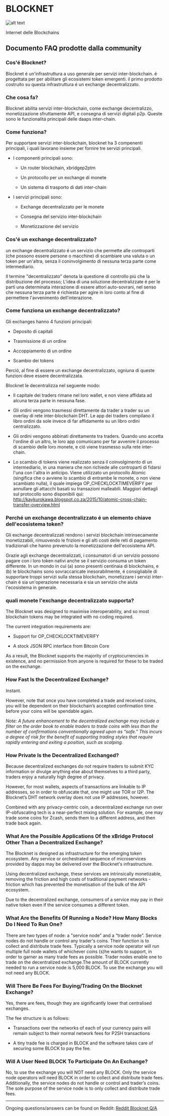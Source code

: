 # BLOCKNET

![alt text](https://github.com/BlocknetDX/blocknet-docs/blob/master/pictures/block.PNG "Logo Title Text 1")

Internet delle Blockchains


## Documento FAQ prodotte dalla community


### Cos'é Blocknet?
Blocknet é un'infrastruttura a uso generale per servizi inter-blockchain. é progettata per per abilitare gli ecosistemi token emergenti. il primo prodotto costruito su questa infrastruttura é un exchange decentralizzato.

### Che cosa fa?
Blocknet abilita servizi inter-blockchain, come exchange decentralizzo, monetizzazione sfruttamente API, e consegna di servizi digitali p2p. Queste sono le funzionalitá principali delle daaps inter-chain.

### Come funziona?
Per supportare servizi inter-blockchain, blocknet ha 3 compenenti principali, i quali lavorano insieme per fornire tre servizi principali.

* I componenti principali sono:

  * Un router blockchain, xbridgep2ptm

  * Un protocollo per un exchange di monete

  * Un sistema di trasporto di dati inter-chain

* I servizi principali sono:

  * Exchange decentralizzato per le monete

  * Consegna del servizio inter-blockchain

  * Monetizzazione del servizio
  
  
### Cos'é un exchange decentralizzato?
un exchange decentralizzato é un servizio che permette alle controparti (che possono essere persone o macchine) di scambiare una valuta o un token per un'altra, senza il coninvolgimento di nessuna terza parte come intermediario.

Il termine "decentralizzato" denota la questione di controllo piú che la distribuzione del processo; L'idea di una soluzione decentralizzate é per le parti  una determinata interazione di essere attori auto-sovrani, nel senso che nessuna terza parte é richiesta per agire in loro conto al fine di permettere l'avvenimento dell'interazione.

### Come funziona un exchange decentralizzato?
Gli exchanges hanno 4 funzioni principali:

  * Deposito di capitali

  * Trasmissione di un ordine

  * Accoppiamento di un ordine

  * Scambio dei tokens

Perció, al fine di essere un exchange decentralizzato, ogniuna di queste funzioni deve essere decentralizzata.

Blocknet le decentralizza nel seguente modo:

* Il capitale dei traders rimane nel loro wallet, e non viene affidata ad alcuna terza parte in nessuna fase.

* Gli ordini vengono trasmessi direttamente da trader a trader su un overlay di rete inter-blockchain DHT. Le app dei traders compilano il libro ordini da sole invece di far affidamente su un libro ordini centralizzato.

* Gli ordini vengono abbinati direttamente tra traders. Quando uno accetta l'ordine di un altro, le loro app comunicano per far avvenire il processo di scambio delle loro monete, e ció viene trasmesso sulla rete inter-chain.

* Lo scambio di tokens viene realizzato senza il coinvolgimento di un intermediario, in una maniera che non richiede alle controparti di fidarsi l'una con l'altra in anticipo. Viene utilizzato un protocollo Atomic (singifica che o avviene lo scambio di entrambe le monete, o non viene scambiato nulla), il quale impiega  OP_CHECKLOCKTIMEVERIFY per annullare gli attacchi basati su transazioni malleabili. Maggiori dettagli sul protocollo sono disponibili qui: http://kaykurokawa.blogspot.co.za/2015/10/atomic-cross-chain-transfer-overview.html

### Perché un exchange decentralizzato é un elemento chiave dell'ecosistema token?
Gli exchange decentralizzati rendono i servizi blockchain intrinsecamente monetizzabili, rimuovendo le frizioni e gli alti costi delle reti di pagamento tradizionali che hanno prevenuto la monetizzazione dell'ecosistema API.

Grazie agli exchange decentralizzati, i consumatori di un servizio possono pagare con i loro token nativi anche se il servizio consuma un token differente. In un mondo in cui (a) sono presenti centinaia di blockchains, e (b) le blockchains sono sovraccaricate inesorabilmente, é consigliabile di supportare troppi servizi sulla stessa blockchain, monetizzare i servizi inter-chain é sia un'operazione necessaria e sia un servizio che aiuta l'ecosistema in generale.

### quali monete l'exchange decentralizzato supporta?
The Blocknet was designed to maximise interoperability, and so most blockchain tokens may be integrated with no coding required.

The current integration requirements are:

* Support for OP_CHECKLOCKTIMEVERIFY

* A stock JSON RPC interface from Bitcoin Core

As a result, the Blocknet supports the majority of cryptocurrencies in existence, and no permission from anyone is required for these to be traded on the exchange.


### How Fast Is the Decentralized Exchange?
Instant.

However, note that once you have completed a trade and received coins, you will be dependent on their blockchain’s accepted confirmation time before your coins will be spendable again.

*Note: A future enhancement to the decentralized exchange may include a filter on the order book to enable traders to trade coins with less than the number of confirmations conventionally agreed upon as “safe.” This incurs a degree of risk for the benefit of supporting trading styles that require rapidly entering and exiting a position, such as scalping.*


### How Private Is the Decentralized Exchanged?
Because decentralized exchanges do not require traders to submit KYC information or divulge anything else about themselves to a third party, traders enjoy a naturally high degree of privacy.

However, for most wallets, aspects of transactions are linkable to IP addresses, so in order to obfuscate that, one might use TOR or I2P. The Blocknet’s DHT network overlay does not use IP addresses, however.

Combined with any privacy-centric coin, a decentralized exchange run over IP-obfuscating tech is a near-perfect mixing solution. For example, one may trade some coins for Zcash, sends them to a different address, and then trade back again.

### What Are the Possible Applications Of the xBridge Protocol Other Than a Decentralized Exchange?
The Blocknet is designed as infrastructure for the emerging token ecosystem. Any service or orchestrated sequence of microservices provided by dapps may be delivered over the Blocknet's infrastructure.

Using decentralized exchange, these services are intrinsically monetizable, removing the friction and high costs of traditional payment networks - friction which has prevented the monetisation of the bulk of the API ecosystem.

Due to the decentralized exchange, consumers of a service may pay in their native token even if the service consumes a different token.
 
 
### What Are the Benefits Of Running a Node? How Many Blocks Do I Need To Run One?
There are two types of node: a "service node" and a “trader node”. Service nodes do not handle or control any trader's coins. Their function is to collect and distribute trade fees. Typically a service node operator will run multiple full node wallets of whichever coins (s)he wants to support, in order to garner as many trade fees as possible. Trader nodes enable one to trade on the decentralized exchange.The amount of BLOCK currently needed to run a service node is 5,000 BLOCK. To use the exchange you will not need any BLOCK.
 
 
### Will There Be Fees For Buying/Trading On the Blocknet Exchange?
Yes, there are fees, though they are significantly lower that centralised exchanges.

The fee structure is as follows:
  * Transactions over the networks of each of your currency pairs will remain subject to their normal network fees for P2SH transactions

  * A tiny trade fee is charged in BLOCK and the software takes care of securing some BLOCK to pay the fee.


### Will A User Need BLOCK To Participate On An Exchange?
No, to use the exchange you will NOT need any BLOCK. Only the service node operators will need BLOCK in order to collect and distribute trade fees. Additionally, the service nodes do not handle or control and trader’s coins. The sole purpose of the service node is to only collect and distribute trade fees.

---
Ongoing questions/answers can be found on Reddit: [Reddit Blocknet Q/A](https://www.reddit.com/r/theblocknet/comments/676buj/ask_anything_about_blocknet_qa/)
